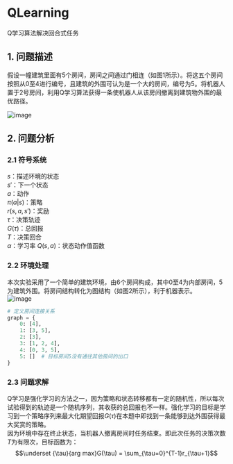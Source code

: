 # QLearning
Q学习算法解决回合式任务
## 1. 问题描述
假设一幢建筑里面有5个房间，房间之间通过门相连（如图1所示）。将这五个房间按照从0至4进行编号，且建筑的外围可认为是一个大的房间，编号为5。将机器人置于2号房间，利用Q学习算法获得一条使机器人从该房间撤离到建筑物外围的最优路径。  

![image](https://github.com/user-attachments/assets/b304dc08-0b02-46c9-904d-a4555507fab7) 

## 2. 问题分析
### 2.1 符号系统
$s$：描述环境的状态  
$s'$：下一个状态  
$a$：动作  
$\pi(a|s)$：策略  
$r(s,a,s')$：奖励  
$\tau$：决策轨迹  
$G(\tau)$：总回报  
$T$：决策回合  
$\alpha$：学习率
$Q(s,a)$：状态动作值函数  
### 2.2 环境处理
本次实验采用了一个简单的建筑环境，由6个房间构成，其中0至4为内部房间，5为建筑外围。将房间结构转化为图结构（如图2所示），利于机器表示。  
![image](https://github.com/user-attachments/assets/50438ad3-93fa-4630-85e0-cab162b37614)  
```python
# 定义房间连接关系
graph = {
    0: [4],
    1: [3, 5],
    2: [3],
    3: [1, 2, 4],
    4: [0, 3, 5],
    5: []  # 目标房间5没有通往其他房间的出口
}
```
### 2.3 问题求解
Q学习是强化学习的方法之一，因为策略和状态转移都有一定的随机性，所以每次试验得到的轨迹是一个随机序列，其收获的总回报也不一样。强化学习的目标是学习到一个策略序列来最大化期望回报$G(\tau)$在本题中即找到一条能够到达外围获得最大奖赏的策略。  
因为环境中存在终止状态，当机器人撤离房间时任务结束。即此次任务的决策次数$T$为有限次，目标函数为：  
$$\underset {\tau}{arg max}G(\tau) = \sum_{\tau=0}^{T-1}r_{\tau+1}$$
